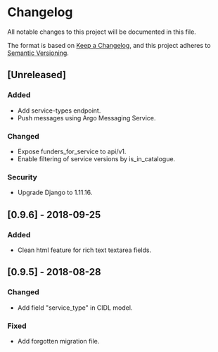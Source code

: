 # Changelog
All notable changes to this project will be documented in this file.

The format is based on [Keep a Changelog](https://keepachangelog.com/en/1.0.0/),
and this project adheres to [Semantic Versioning](https://semver.org/spec/v2.0.0.html).

## [Unreleased]

### Added
- Add service-types endpoint.
- Push messages using Argo Messaging Service.

### Changed
- Expose funders_for_service to api/v1.
- Enable filtering of service versions by is_in_catalogue.

### Security
- Upgrade Django to 1.11.16.

## [0.9.6] - 2018-09-25

### Added
- Clean html feature for rich text textarea fields.


## [0.9.5] - 2018-08-28

### Changed
- Add field "service_type" in CIDL model.

### Fixed
- Add forgotten migration file.
